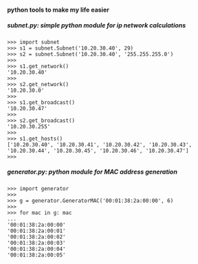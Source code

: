 #### python tools to make my life easier

##### subnet.py: simple python module for ip network calculations

    >>> import subnet
    >>> s1 = subnet.Subnet('10.20.30.40', 29)
    >>> s2 = subnet.Subnet('10.20.30.40', '255.255.255.0')
    >>>
    >>> s1.get_network()
    '10.20.30.40'
    >>>
    >>> s2.get_network()
    '10.20.30.0'
    >>>
    >>> s1.get_broadcast()
    '10.20.30.47'
    >>>
    >>> s2.get_broadcast()
    '10.20.30.255'
    >>>
    >>> s1.get_hosts()
    ['10.20.30.40', '10.20.30.41', '10.20.30.42', '10.20.30.43', '10.20.30.44', '10.20.30.45', '10.20.30.46', '10.20.30.47']
    >>>
    
##### generator.py: python module for MAC address generation

    >>> import generator
    >>> 
    >>> g = generator.GeneratorMAC('00:01:38:2a:00:00', 6)
    >>> 
    >>> for mac in g: mac
    ... 
    '00:01:38:2a:00:00'
    '00:01:38:2a:00:01'
    '00:01:38:2a:00:02'
    '00:01:38:2a:00:03'
    '00:01:38:2a:00:04'
    '00:01:38:2a:00:05'
